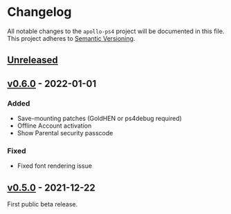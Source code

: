 # Changelog

All notable changes to the `apollo-ps4` project will be documented in this file. This project adheres to [Semantic Versioning](https://semver.org/spec/v2.0.0.html).

## [Unreleased]()

## [v0.6.0](https://github.com/bucanero/apollo-ps4/releases/tag/v0.6.0) - 2022-01-01

### Added

* Save-mounting patches (GoldHEN or ps4debug required)
* Offline Account activation
* Show Parental security passcode

### Fixed

* Fixed font rendering issue

## [v0.5.0](https://github.com/bucanero/apollo-ps4/releases/tag/v0.5.0) - 2021-12-22

First public beta release.
